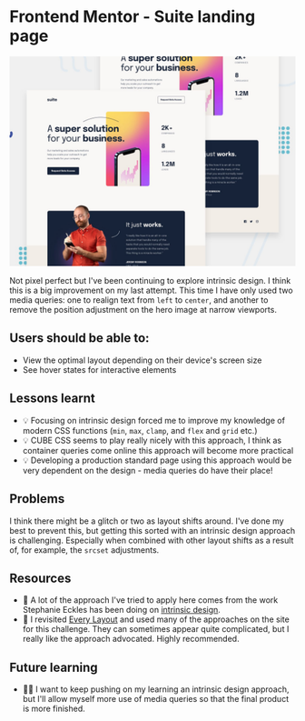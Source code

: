 # Frontend Mentor - Suite landing page

![Design preview for the Meet Landing page coding challenge](./src/images/preview.jpg)

Not pixel perfect but I've been continuing to explore intrinsic design. I think this is a big improvement on my last attempt. This time I have only used two media queries: one to realign text from `left` to `center`, and another to remove the position adjustment on the hero image at narrow viewports.

## Users should be able to:

- View the optimal layout depending on their device's screen size
- See hover states for interactive elements

## Lessons learnt

- 💡 Focusing on intrinsic design forced me to improve my knowledge of modern CSS functions (`min`, `max`, `clamp`, and `flex` and `grid` etc.)
- 💡 CUBE CSS seems to play really nicely with this approach, I think as container queries come online this approach will become more practical
- 💡 Developing a production standard page using this approach would be very dependent on the design - media queries do have their place!

## Problems

I think there might be a glitch or two as layout shifts around. I've done my best to prevent this, but getting this sorted with an intrinsic design approach is challenging. Especially when combined with other layout shifts as a result of, for example, the `srcset` adjustments.

## Resources

- 🔗 A lot of the approach I've tried to apply here comes from the work Stephanie Eckles has been doing on [intrinsic design](https://moderncss.dev/contextual-spacing-for-intrinsic-web-design/).
- 🔗 I revisited [Every Layout](https://every-layout.dev) and used many of the approaches on the site for this challenge. They can sometimes appear quite complicated, but I really like the approach advocated. Highly recommended.

## Future learning

- 🙇‍♂️ I want to keep pushing on my learning an intrinsic design approach, but I'll allow myself more use of media queries so that the final product is more finished.